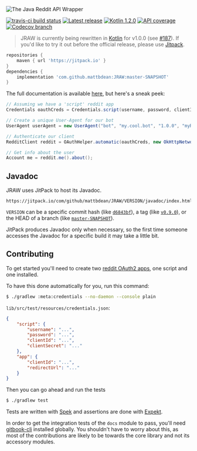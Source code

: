 <img src="https://raw.githubusercontent.com/mattbdean/JRAW/master/art/header.png" alt="The Java Reddit API Wrapper" />

[![travis-ci build status](https://img.shields.io/travis/mattbdean/JRAW.svg)](https://travis-ci.org/mattbdean/JRAW)
[![Latest release](https://img.shields.io/github/release/mattbdean/JRAW.svg)](https://bintray.com/thatjavanerd/maven/JRAW/_latestVersion)
[![Kotlin 1.2.0](https://img.shields.io/badge/Kotlin-1.2.0-blue.svg)](http://kotlinlang.org)
[![API coverage](https://img.shields.io/badge/API_coverage-39%25-9C27B0.svg)](https://github.com/thatJavaNerd/JRAW/blob/master/ENDPOINTS.md)
[![Codecov branch](https://img.shields.io/codecov/c/github/mattbdean/JRAW.svg)](https://codecov.io/gh/mattbdean/JRAW)

> JRAW is currently being rewritten in [Kotlin](https://kotlinlang.org/) for v1.0.0 (see [#187](https://github.com/mattbdean/JRAW/issues/187)). If you'd like to try it out before the official release, please use [Jitpack](https://jitpack.io/#mattbdean/JRAW/master-SNAPSHOT).

```groovy
repositories {
    maven { url 'https://jitpack.io' }
}
dependencies {
    implementation 'com.github.mattbdean:JRAW:master-SNAPSHOT'
}
```

The full documentation is available [here](https://mattbdean.gitbooks.io/jraw), but here's a sneak peek:

```java
// Assuming we have a 'script' reddit app
Credentials oauthCreds = Credentials.script(username, password, clientId, clientSecret);

// Create a unique User-Agent for our bot
UserAgent userAgent = new UserAgent("bot", "my.cool.bot", "1.0.0", "myRedditUsername");

// Authenticate our client
RedditClient reddit = OAuthHelper.automatic(oauthCreds, new OkHttpNetworkAdapter(userAgent));

// Get info about the user
Account me = reddit.me().about();
```

## Javadoc

JRAW uses JitPack to host its Javadoc.

```
https://jitpack.io/com/github/mattbdean/JRAW/VERSION/javadoc/index.html
```

`VERSION` can be a specific commit hash (like [`d6843bf`](https://jitpack.io/com/github/mattbdean/JRAW/d6843bf/javadoc/index.html)), a tag (like [`v0.9.0`](https://jitpack.io/com/github/mattbdean/JRAW/v0.9.0/javadoc/index.html)), or the HEAD of a branch (like [`master-SNAPSHOT`](https://jitpack.io/com/github/mattbdean/JRAW/master-SNAPSHOT/javadoc/index.html)).

JitPack produces Javadoc only when necessary, so the first time someone accesses the Javadoc for a specific build it may take a little bit.

## Contributing

To get started you'll need to create two [reddit OAuth2 apps](https://www.reddit.com/prefs/apps), one script and one installed.

To have this done automatically for you, run this command:

```sh
$ ./gradlew :meta:credentials --no-daemon --console plain
```

`lib/src/test/resources/credentials.json`:

```json
{
    "script": {
        "username": "...",
        "password": "...",
        "clientId": "...",
        "clientSecret": "..."
    },
    "app": {
        "clientId": "...",
        "redirectUrl": "..."
    }
}
```

Then you can go ahead and run the tests

```sh
$ ./gradlew test
```

Tests are written with [Spek](http://spekframework.org/) and assertions are done with [Expekt](https://github.com/winterbe/expekt).

In order to get the integration tests of the `docs` module to pass, you'll need [gitbook-cli](https://github.com/GitbookIO/gitbook-cli) installed globally. You shouldn't have to worry about this, as most of the contributions are likely to be towards the core library and not its accessory modules.

